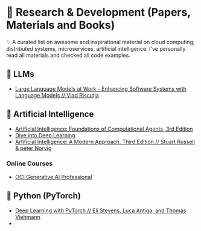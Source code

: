 # 🧬 Research & Development (Papers, Materials and Books)

✨ A curated list on awesome and inspirational material on cloud computing, distributed systems, microservices, artificial intelligence.
I've personally read all materials and checked all code examples.

## 🧠 LLMs

- [Large Language Models at Work - Enhancing Software Systems with Language Models // Vlad Rișcuția](https://vladris.com/llm-book)

## 🤖 Artificial Intelligence
- [Artificial Intelligence: Foundations of Computational Agents,  3rd Edition](https://artint.info/3e/html/ArtInt3e.html)
- [Dive into Deep Learning](https://d2l.ai)
- [Artificial Intelligence: A Modern Approach. Third Edition // Stuart Russell & peter Norvig](https://people.engr.tamu.edu/guni/csce421/files/AI_Russell_Norvig.pdf)

### Online Courses
- [OCI Generative AI Professional](https://mylearn.oracle.com/ou/course/oci-generative-ai-professional/136035/)

## 🐍 Python (PyTorch)
- [Deep Learning with PyTorch // Eli Stevens, Luca Antiga, and Thomas Viehmann](https://www.manning.com/books/deep-learning-with-pytorch)
- 
